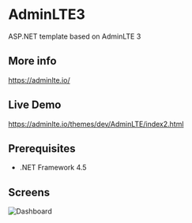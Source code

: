 # AdminLTE3
ASP.NET template based on AdminLTE 3

## More info
https://adminlte.io/

## Live Demo
https://adminlte.io/themes/dev/AdminLTE/index2.html

## Prerequisites
- .NET Framework 4.5

## Screens
![Dashboard](https://i.imgur.com/xuOApDV.png)
